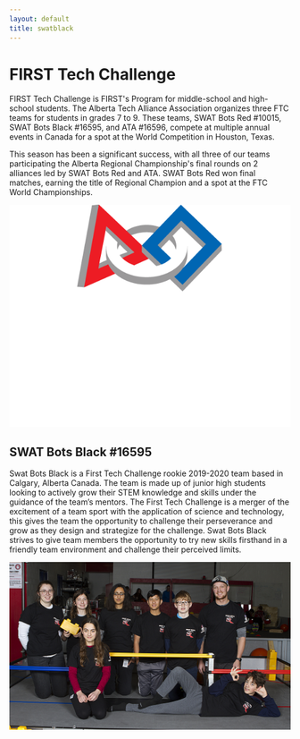 ```yaml
---
layout: default
title: swatblack
---
```

<div class="container-fluid" id="firsttechchallenge">
    <div class="row">
        <div class="col-12" style="margin-top: 40px">
            <h1>FIRST Tech Challenge</h1>
        </div>
    </div>
    <div class="row">
        <div class="col-md-8">
            <p>FIRST Tech Challenge is FIRST's Program for middle-school and high-school students. The Alberta Tech Alliance Association organizes three FTC teams for students in grades 7 to 9. These teams, SWAT Bots Red #10015, SWAT Bots Black #16595, and ATA #16596, compete at multiple annual events in Canada for a spot at the World Competition in Houston, Texas.</p>
            <p>This season has been a significant success, with all three of our teams participating the Alberta Regional Championship's final rounds on 2 alliances led by SWAT Bots Red and ATA. SWAT Bots Red won final matches, earning the title of Regional Champion and a spot at the FTC World Championships.</p>
        </div>
        <div class="col-md-4" style="justify-content: center; display: flex; align-items: center;">
            <a href="https://FIRSTinspires.org"><img class="img-fluid" src="/resources/img/ftc.png"></a>
        </div>
    </div>
    <div class="row" style="margin-top: 15px">
        <div class="col-12">
            <h2>SWAT Bots Black #16595</h2>
        </div>
    </div>
    <div class="row">
        <div class="col-md-8">
            <p>Swat Bots Black is a First Tech Challenge rookie 2019-2020 team based in Calgary, Alberta Canada. The team is made up of junior high students looking to actively grow their STEM knowledge and skills under the guidance of the team’s mentors. The First Tech Challenge is a merger of the excitement of a team sport with the application of science and technology, this gives the team the opportunity to challenge their perseverance and grow as they design and strategize for the challenge. Swat Bots Black strives to give team members the opportunity to try new skills firsthand in a friendly team environment and challenge their perceived limits.</p>
        </div>
        <div class="col-md-4" style="justify-content: center; display: flex; align-items: center;">
            <img class="img-fluid" src="/resources/img/ftcteams/swatbots16595.jpg">
        </div>
    </div>
</div>